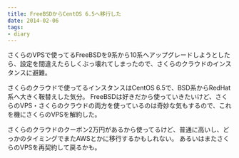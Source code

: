 ```yaml
---
title: FreeBSDからCentOS 6.5へ移行した
date: 2014-02-06
tags:
- diary
---
```

さくらのVPSで使ってるFreeBSDを9系から10系へアップグレードしようとしたら、設定を間違えたらしくぶっ壊れてしまったので、さくらのクラウドのインスタンスに避難。

さくらのクラウドで使ってるインスタンスはCentOS 6.5で、BSD系からRedHat系へ大きく鞍替えした気分。
FreeBSDは好きだから使っていきたいけど、さくらのVPS・さくらのクラウドの両方を使っているのは奇妙な気もするので、これを機にさくらのVPSを解約した。

さくらのクラウドのクーポン2万円があるから使ってるけど、普通に高いし、どっかのタイミングでまたAWSとかに移行するかもしれない。
あるいはまたさくらのVPSを再契約して戻るかも。
